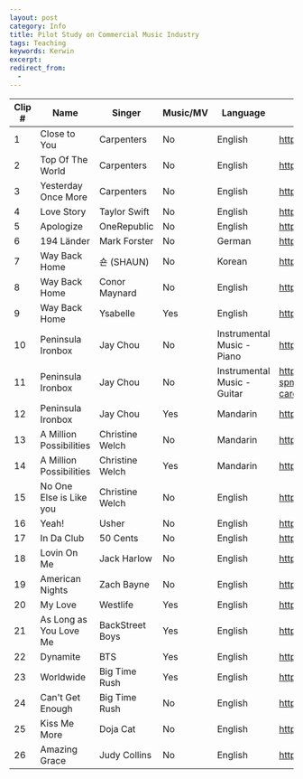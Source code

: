 ```yaml
---
layout: post
category: Info
title: Pilot Study on Commercial Music Industry
tags: Teaching
keywords: Kerwin
excerpt: 
redirect_from:
  - 
---
```


Clip # | Name | Singer | Music/MV | Language | Link | Start | End
--- | --- | --- | --- | --- | --- | --- | --- 
1 | Close to You | Carpenters | No | English | https://www.youtube.com/watch?v=iFx-5PGLgb4 | 0:00 | 0:31
2 | Top Of The World | Carpenters | No | English | https://www.youtube.com/watch?v=vupwAFMXLkA | 0:48 | 1:18
3 | Yesterday Once More | Carpenters | No | English | https://www.youtube.com/watch?v=Aa9YmR8SdeA | 0:37 | 1:10
4 | Love Story | Taylor Swift | No | English | https://www.youtube.com/watch?v=8xg3vE8Ie_E | 0:48 | 1:21
5 | Apologize | OneRepublic | No | English | https://www.youtube.com/watch?v=ZSM3w1v-A_Y | 0:41 | 1:07
6 | 194 Länder | Mark Forster | No | German | https://www.youtube.com/watch?v=7bczvKRhycA | 0:37 | 1:07
7 | Way Back Home | 숀 (SHAUN) | No | Korean | https://www.youtube.com/watch?v=amOSaNX7KJg | 0:00 | 0:28
8 | Way Back Home | Conor Maynard | No | English | https://www.youtube.com/watch?v=1kehqCLudyg | 0:00 | 0:27
9 | Way Back Home | Ysabelle | Yes | English | https://www.youtube.com/watch?v=pV09PS59s9U | 0:00 | 0:27
10 | Peninsula Ironbox | Jay Chou | No | Instrumental Music - Piano | https://www.youtube.com/watch?v=3CXqBG3tbfg | 1:15 | 1:45
11 | Peninsula Ironbox | Jay Chou | No | Instrumental Music - Guitar | https://www.bilibili.com/video/BV1fx4y1W73z/?spm_id_from=333.337.search-card.all.click&vd_source=176862c2dacf6217731d16512f7eda8b | 1:02 | 1:34
12 | Peninsula Ironbox | Jay Chou | Yes | Mandarin | https://www.youtube.com/watch?v=duZDsG3tvoA | 1:15 | 1:45
13 | A Million Possibilities | Christine Welch | No | Mandarin | https://www.youtube.com/watch?v=hzypdAfwN24 | 1:00 | 1:28
14 | A Million Possibilities | Christine Welch | Yes | Mandarin | https://www.youtube.com/watch?v=hzypdAfwN24 | 1:00 | 1:28
15 | No One Else is Like you | Christine Welch | No | English | https://www.youtube.com/watch?v=r_a5FRmJRXs | 0:35 | 1:02
16 | Yeah! | Usher | No | English | https://www.youtube.com/watch?v=GxBSyx85Kp8 | 0:44 | 1:16
17 | In Da Club | 50 Cents | No | English | https://www.youtube.com/watch?v=5qm8PH4xAss | 1:34 | 1:59
18 | Lovin On Me | Jack Harlow | No | English | https://www.youtube.com/watch?v=Iq8h3GEe22o | 0:27 | 0:53
19 | American Nights | Zach Bayne | No | English | https://www.youtube.com/watch?v=ax4eWS8UBGY | 0:40 | 1:08
20 | My Love | Westlife | Yes | English | https://www.youtube.com/watch?v=ulOb9gIGGd0 | 2:16 | 2:45
21 | As Long as You Love Me | BackStreet Boys | Yes | English | https://www.youtube.com/watch?v=0Gl2QnHNpkA | 1:34 | 2:04
22 | Dynamite | BTS | Yes | English | https://www.youtube.com/watch?v=gdZLi9oWNZg | 1:44 | 2:13
23 | Worldwide | Big Time Rush | Yes | English | https://www.youtube.com/watch?v=2EDCpDXMowc | 1:01 | 1:30
24 | Can't Get Enough | Big Time Rush | No | English | https://www.youtube.com/watch?v=3n4srKq21j4 | 1:42 | 2:04
25 | Kiss Me More | Doja Cat | No | English | https://www.youtube.com/watch?v=Ab6E2BsuLJ0 | 0:52 | 1:18
26 | Amazing Grace | Judy Collins | No | English | https://www.youtube.com/watch?v=Z4YiieS6bcQ | 0:51 | 1:27


